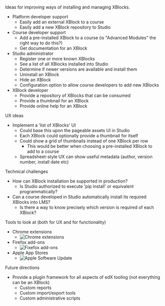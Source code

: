 Ideas for improving ways of installing and managing XBlocks.

* Platform developer support
  * Easily add an external XBlock to a course
  * Easily add a new XBlock repository to Studio
* Course developer support
  * Add a pre-installed XBlock to a course (is "Advanced Modules" the right way to do this?)
  * Get documentation for an XBlock
* Studio administrator
  * Register one or more known XBlocks
  * See a list of all XBlocks installed into Studio
  * Determine if newer versions are available and install them
  * Uninstall an XBlock
  * Hide an XBlock
  * Configuration option to allow course developers to add new XBlocks
* XBlock developer
  * Provide a repository of XBlocks that can be consumed
  * Provide a thumbnail for an XBlock
  * Provide online help for an XBlock

UX ideas
* Implement a 'list of XBlocks' UI
  * Could base this upon the pageable assets UI in Studio
  * Each XBlock could optionally provide a thumbnail for itself
  * Could show a grid of thumbnails instead of one XBlock per row
    * This would be better when choosing a pre-installed XBlock to add to a course
  * Spreadsheet-style UX can show useful metadata (author, version number, install date etc)

Technical challenges
* How can XBlock installation be supported in production?
  * Is Studio authorized to execute 'pip install' or equivalent programmatically?
* Can a course developed in Studio automatically install its required XBlocks into LMS?
  * Is there a way to know precisely which version is required of each XBlock?

Tools to look at (both for UX and for functionality)
* Chrome extensions
  * ![Chrome extensions](http://0.tqn.com/d/browsers/1/0/w/p/-/-/chrome-disable-extensions-plugins-2.jpg)
* Firefox add-ons
  * ![Fixefox add-ons](http://www.accessfirefox.org/Firefox_Beginners_Guide/Add-ons_Customize/Extensions_Options.png)
* Apple App Stores
  * ![Apple Software Update](http://cdn.cultofmac.com/wp-content/uploads/2012/02/Screen-Shot-2012-02-16-at-12.12.02-PM.jpg)

Future directions
* Provide a plugin framework for all aspects of edX tooling (not everything can be an XBlock)
  * Custom reports
  * Custom import/export tools
  * Custom administrative scripts

